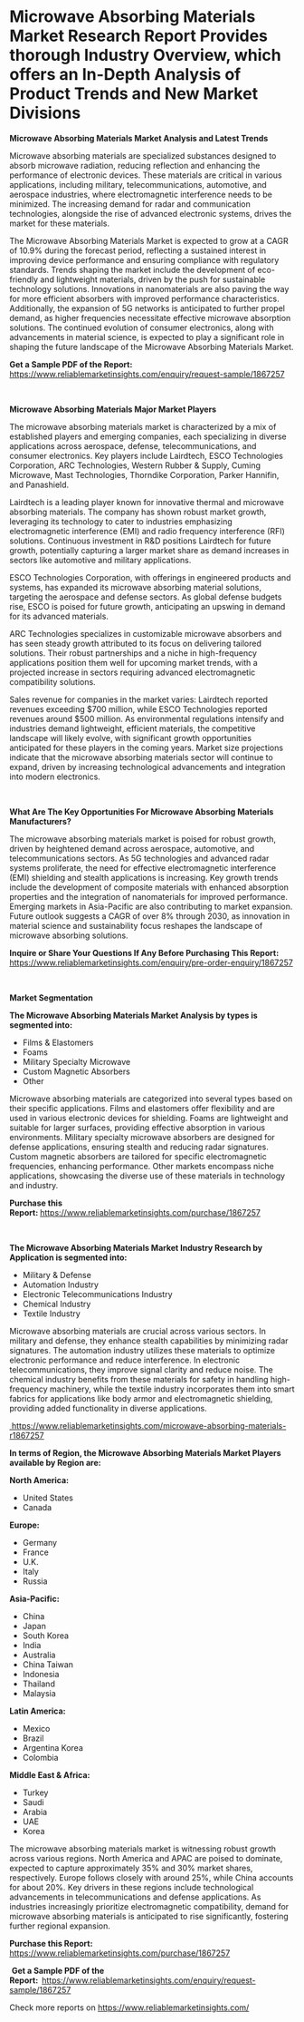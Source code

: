 <p><h1>Microwave Absorbing Materials Market Research Report Provides thorough Industry Overview, which offers an In-Depth Analysis of Product Trends and New Market Divisions</h1></p><p><strong>Microwave Absorbing Materials Market Analysis and Latest Trends</strong></p>
<p><p>Microwave absorbing materials are specialized substances designed to absorb microwave radiation, reducing reflection and enhancing the performance of electronic devices. These materials are critical in various applications, including military, telecommunications, automotive, and aerospace industries, where electromagnetic interference needs to be minimized. The increasing demand for radar and communication technologies, alongside the rise of advanced electronic systems, drives the market for these materials.</p><p>The Microwave Absorbing Materials Market is expected to grow at a CAGR of 10.9% during the forecast period, reflecting a sustained interest in improving device performance and ensuring compliance with regulatory standards. Trends shaping the market include the development of eco-friendly and lightweight materials, driven by the push for sustainable technology solutions. Innovations in nanomaterials are also paving the way for more efficient absorbers with improved performance characteristics. Additionally, the expansion of 5G networks is anticipated to further propel demand, as higher frequencies necessitate effective microwave absorption solutions. The continued evolution of consumer electronics, along with advancements in material science, is expected to play a significant role in shaping the future landscape of the Microwave Absorbing Materials Market.</p></p>
<p><strong>Get a Sample PDF of the Report:&nbsp;</strong> <a href="https://www.reliablemarketinsights.com/enquiry/request-sample/1867257?utm_campaign=2669&utm_medium=2&utm_source=Github&utm_content=ia&utm_term=01042025&utm_id=microwave-absorbing-materials">https://www.reliablemarketinsights.com/enquiry/request-sample/1867257</a></p>
<p>&nbsp;</p>
<p><strong>Microwave Absorbing Materials Major Market Players</strong></p>
<p><p>The microwave absorbing materials market is characterized by a mix of established players and emerging companies, each specializing in diverse applications across aerospace, defense, telecommunications, and consumer electronics. Key players include Lairdtech, ESCO Technologies Corporation, ARC Technologies, Western Rubber & Supply, Cuming Microwave, Mast Technologies, Thorndike Corporation, Parker Hannifin, and Panashield.</p><p>Lairdtech is a leading player known for innovative thermal and microwave absorbing materials. The company has shown robust market growth, leveraging its technology to cater to industries emphasizing electromagnetic interference (EMI) and radio frequency interference (RFI) solutions. Continuous investment in R&D positions Lairdtech for future growth, potentially capturing a larger market share as demand increases in sectors like automotive and military applications.</p><p>ESCO Technologies Corporation, with offerings in engineered products and systems, has expanded its microwave absorbing material solutions, targeting the aerospace and defense sectors. As global defense budgets rise, ESCO is poised for future growth, anticipating an upswing in demand for its advanced materials.</p><p>ARC Technologies specializes in customizable microwave absorbers and has seen steady growth attributed to its focus on delivering tailored solutions. Their robust partnerships and a niche in high-frequency applications position them well for upcoming market trends, with a projected increase in sectors requiring advanced electromagnetic compatibility solutions.</p><p>Sales revenue for companies in the market varies: Lairdtech reported revenues exceeding $700 million, while ESCO Technologies reported revenues around $500 million. As environmental regulations intensify and industries demand lightweight, efficient materials, the competitive landscape will likely evolve, with significant growth opportunities anticipated for these players in the coming years. Market size projections indicate that the microwave absorbing materials sector will continue to expand, driven by increasing technological advancements and integration into modern electronics.</p></p>
<p>&nbsp;</p>
<p><strong>What Are The Key Opportunities For Microwave Absorbing Materials Manufacturers?</strong></p>
<p><p>The microwave absorbing materials market is poised for robust growth, driven by heightened demand across aerospace, automotive, and telecommunications sectors. As 5G technologies and advanced radar systems proliferate, the need for effective electromagnetic interference (EMI) shielding and stealth applications is increasing. Key growth trends include the development of composite materials with enhanced absorption properties and the integration of nanomaterials for improved performance. Emerging markets in Asia-Pacific are also contributing to market expansion. Future outlook suggests a CAGR of over 8% through 2030, as innovation in material science and sustainability focus reshapes the landscape of microwave absorbing solutions.</p></p>
<p><strong>Inquire or Share Your Questions If Any Before Purchasing This Report:</strong> <a href="https://www.reliablemarketinsights.com/enquiry/pre-order-enquiry/1867257?utm_campaign=2669&utm_medium=2&utm_source=Github&utm_content=ia&utm_term=01042025&utm_id=microwave-absorbing-materials">https://www.reliablemarketinsights.com/enquiry/pre-order-enquiry/1867257</a></p>
<p>&nbsp;</p>
<p><strong>Market Segmentation</strong></p>
<p><strong>The Microwave Absorbing Materials Market Analysis by types is segmented into:</strong></p>
<p><ul><li>Films & Elastomers</li><li>Foams</li><li>Military Specialty Microwave</li><li>Custom Magnetic Absorbers</li><li>Other</li></ul></p>
<p><p>Microwave absorbing materials are categorized into several types based on their specific applications. Films and elastomers offer flexibility and are used in various electronic devices for shielding. Foams are lightweight and suitable for larger surfaces, providing effective absorption in various environments. Military specialty microwave absorbers are designed for defense applications, ensuring stealth and reducing radar signatures. Custom magnetic absorbers are tailored for specific electromagnetic frequencies, enhancing performance. Other markets encompass niche applications, showcasing the diverse use of these materials in technology and industry.</p></p>
<p><strong>Purchase this Report:&nbsp;</strong><a href="https://www.reliablemarketinsights.com/purchase/1867257?utm_campaign=2669&utm_medium=2&utm_source=Github&utm_content=ia&utm_term=01042025&utm_id=microwave-absorbing-materials">https://www.reliablemarketinsights.com/purchase/1867257</a></p>
<p>&nbsp;</p>
<p><strong>The Microwave Absorbing Materials Market Industry Research by Application is segmented into:</strong></p>
<p><ul><li>Military & Defense</li><li>Automation Industry</li><li>Electronic Telecommunications Industry</li><li>Chemical Industry</li><li>Textile Industry</li></ul></p>
<p><p>Microwave absorbing materials are crucial across various sectors. In military and defense, they enhance stealth capabilities by minimizing radar signatures. The automation industry utilizes these materials to optimize electronic performance and reduce interference. In electronic telecommunications, they improve signal clarity and reduce noise. The chemical industry benefits from these materials for safety in handling high-frequency machinery, while the textile industry incorporates them into smart fabrics for applications like body armor and electromagnetic shielding, providing added functionality in diverse applications.</p></p>
<p><a href="https://www.reliablemarketinsights.com/microwave-absorbing-materials-r1867257?utm_campaign=2669&utm_medium=2&utm_source=Github&utm_content=ia&utm_term=01042025&utm_id=microwave-absorbing-materials">&nbsp;https://www.reliablemarketinsights.com/microwave-absorbing-materials-r1867257</a></p>
<p><strong>In terms of Region, the Microwave Absorbing Materials Market Players available by Region are:</strong></p>
<p>
    <p> <strong> North America: </strong>
        <ul>
            <li>United States</li>
            <li>Canada</li>
        </ul>
        </p> 
    <p> <strong> Europe: </strong>
        <ul>
            <li>Germany</li>
            <li>France</li>
            <li>U.K.</li>
            <li>Italy</li>
            <li>Russia</li>
        </ul>
        </p> 
    <p> <strong> Asia-Pacific: </strong>
        <ul>
            <li>China</li>
            <li>Japan</li>
            <li>South Korea</li>
            <li>India</li>
            <li>Australia</li>
            <li>China Taiwan</li>
            <li>Indonesia</li>
            <li>Thailand</li>
            <li>Malaysia</li>
        </ul>
        </p> 
    <p> <strong> Latin America: </strong>
        <ul>
            <li>Mexico</li>
            <li>Brazil</li>
            <li>Argentina Korea</li>
            <li>Colombia</li>
        </ul>
        </p> 
    <p> <strong> Middle East & Africa: </strong>
        <ul>
            <li>Turkey</li>
            <li>Saudi</li>
            <li>Arabia</li>
            <li>UAE</li>
            <li>Korea</li>
        </ul>
    </p>
    </p>
<p><p>The microwave absorbing materials market is witnessing robust growth across various regions. North America and APAC are poised to dominate, expected to capture approximately 35% and 30% market shares, respectively. Europe follows closely with around 25%, while China accounts for about 20%. Key drivers in these regions include technological advancements in telecommunications and defense applications. As industries increasingly prioritize electromagnetic compatibility, demand for microwave absorbing materials is anticipated to rise significantly, fostering further regional expansion.</p></p>
<p><strong>Purchase this Report: </strong><a href="https://www.reliablemarketinsights.com/purchase/1867257?utm_campaign=2669&utm_medium=2&utm_source=Github&utm_content=ia&utm_term=01042025&utm_id=microwave-absorbing-materials">https://www.reliablemarketinsights.com/purchase/1867257</a></p>
<p>&nbsp;<strong>Get a Sample PDF of the Report:&nbsp;&nbsp;</strong><a href="https://www.reliablemarketinsights.com/enquiry/request-sample/1867257?utm_campaign=2669&utm_medium=2&utm_source=Github&utm_content=ia&utm_term=01042025&utm_id=microwave-absorbing-materials">https://www.reliablemarketinsights.com/enquiry/request-sample/1867257</a></p>
<p><strong></strong></p>
<p>Check more reports on <a href="https://www.reliablemarketinsights.com/?utm_campaign=2669&utm_medium=2&utm_source=Github&utm_content=ia&utm_term=01042025&utm_id=microwave-absorbing-materials">https://www.reliablemarketinsights.com/</a></p>